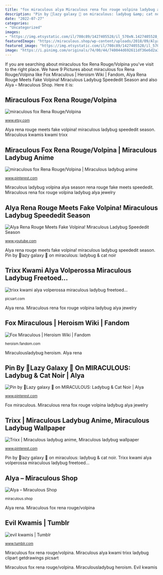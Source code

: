 ```yaml
---
title: "fox miraculous alya Miraculous rena fox rouge volpina ladybug alya jewelry birthday hero super"
description: "Pin by 🦋lazy galaxy 🦋 on miraculous: ladybug &amp; cat noir"
date: "2022-07-27"
categories:
- "Uncategorized"
images:
- "https://img.etsystatic.com/il/708c89/1427405528/il_570xN.1427405528_n06w.jpg?version=1"
featuredImage: "https://miraculous.shop/wp-content/uploads/2018/09/Alya.jpg"
featured_image: "https://img.etsystatic.com/il/708c89/1427405528/il_570xN.1427405528_n06w.jpg?version=1"
image: "https://i.pinimg.com/originals/74/00/44/740044d692611df36e6d2a319c475d13.jpg"
---
```


If you are searching about miraculous fox Rena Rouge/Volpina you've visit to the right place. We have 9 Pictures about miraculous fox Rena Rouge/Volpina like Fox Miraculous | Heroism Wiki | Fandom, Alya Rena Rouge Meets Fake Volpina! Miraculous Ladybug Speededit Season and also Alya – Miraculous Shop. Here it is:

## Miraculous Fox Rena Rouge/Volpina

![miraculous fox Rena Rouge/Volpina](https://img.etsystatic.com/il/708c89/1427405528/il_570xN.1427405528_n06w.jpg?version=1 "Miraculous kwamis kwami trixx")

<small>www.etsy.com</small>

Alya rena rouge meets fake volpina! miraculous ladybug speededit season. Miraculous kwamis kwami trixx

## Miraculous Fox Rena Rouge/Volpina | Miraculous Ladybug Anime

![miraculous fox Rena Rouge/Volpina | Miraculous ladybug anime](https://i.pinimg.com/originals/74/00/44/740044d692611df36e6d2a319c475d13.jpg "Pin by 🦋lazy galaxy 🦋 on miraculous: ladybug &amp; cat noir")

<small>www.pinterest.com</small>

Miraculous ladybug volpina alya season rena rouge fake meets speededit. Miraculous rena fox rouge volpina ladybug alya jewelry

## Alya Rena Rouge Meets Fake Volpina! Miraculous Ladybug Speededit Season

![Alya Rena Rouge Meets Fake Volpina! Miraculous Ladybug Speededit Season](https://i.ytimg.com/vi/ZQvNCcuXWt0/maxresdefault.jpg "Pin by 🦋lazy galaxy 🦋 on miraculous: ladybug &amp; cat noir")

<small>www.youtube.com</small>

Alya rena rouge meets fake volpina! miraculous ladybug speededit season. Pin by 🦋lazy galaxy 🦋 on miraculous: ladybug &amp; cat noir

## Trixx Kwami Alya Volperossa Miraculous Ladybug Freetoed...

![trixx kwami alya volperossa miraculous ladybug freetoed...](https://cdn140.picsart.com/257858768027212.png "Fox miraculous")

<small>picsart.com</small>

Alya rena. Miraculous rena fox rouge volpina ladybug alya jewelry

## Fox Miraculous | Heroism Wiki | Fandom

![Fox Miraculous | Heroism Wiki | Fandom](https://vignette.wikia.nocookie.net/heroism/images/8/85/Fox_Miraculous.png/revision/latest?cb=20180414051227 "Evil kwamis")

<small>heroism.fandom.com</small>

Miraculousladybug heroism. Alya rena

## Pin By 🦋Lazy Galaxy 🦋 On MIRACULOUS: Ladybug &amp; Cat Noir | Alya

![Pin by 🦋Lazy galaxy 🦋 on MIRACULOUS: Ladybug &amp; Cat Noir | Alya](https://i.pinimg.com/736x/07/0d/01/070d0145d246ee18bd21be4576901325--miraculous-ladybug-cat.jpg "Miraculous rena fox rouge volpina ladybug alya jewelry birthday hero super")

<small>www.pinterest.com</small>

Fox miraculous. Miraculous rena fox rouge volpina ladybug alya jewelry

## Trixx | Miraculous Ladybug Anime, Miraculous Ladybug Wallpaper

![Trixx | Miraculous ladybug anime, Miraculous ladybug wallpaper](https://i.pinimg.com/736x/a3/1b/5b/a31b5b5f826f4c566655ae2f153bfca1.jpg "Miraculous fox rena rouge/volpina")

<small>www.pinterest.com</small>

Pin by 🦋lazy galaxy 🦋 on miraculous: ladybug &amp; cat noir. Trixx kwami alya volperossa miraculous ladybug freetoed...

## Alya – Miraculous Shop

![Alya – Miraculous Shop](https://miraculous.shop/wp-content/uploads/2018/09/Alya.jpg "Miraculous ladybug volpina alya season rena rouge fake meets speededit")

<small>miraculous.shop</small>

Alya rena. Miraculous fox rena rouge/volpina

## Evil Kwamis | Tumblr

![evil kwamis | Tumblr](https://66.media.tumblr.com/a91dbc7bca1ce4c2ede72b96e5b5e624/tumblr_p2x4f9sDwx1v3d4xdo1_400.gifv "Miraculous fox rena rouge/volpina")

<small>www.tumblr.com</small>

Miraculous fox rena rouge/volpina. Miraculous alya kwami trixx ladybug clipart getdrawings picsart

Miraculous fox rena rouge/volpina. Miraculousladybug heroism. Evil kwamis
